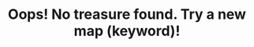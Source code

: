 ---
title: "Oops! No treasure found. Try a new map (keyword)!"
description: "404"
layout: "404"
draft: false
---